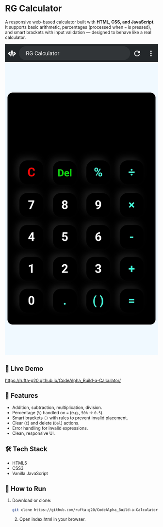 # RG Calculator

A responsive web-based calculator built with **HTML, CSS, and JavaScript**.  
It supports basic arithmetic, percentages (processed when `=` is pressed), and smart brackets with input validation — designed to behave like a real calculator.

![Calculator Screenshot](screenshot.png)

## 🚀 Live Demo
https://rufta-g20.github.io/CodeAlpha_Build-a-Calculator/

## 📌 Features
- Addition, subtraction, multiplication, division.
- Percentage (`%`) handled on `=` (e.g., `50%` → `0.5`).
- Smart brackets `()` with rules to prevent invalid placement.
- Clear (`C`) and delete (`Del`) actions.
- Error handling for invalid expressions.
- Clean, responsive UI.

## 🛠️ Tech Stack
- HTML5  
- CSS3  
- Vanilla JavaScript

## 📂 How to Run
1. Download or clone:
   ```bash
   git clone https://github.com/rufta-g20/CodeAlpha_Build-a-Calculator.git
   ```
   2. Open index.html in your browser.
